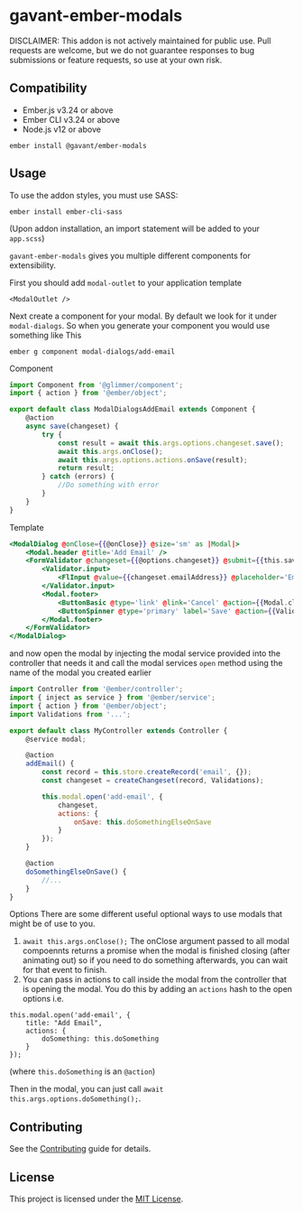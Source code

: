 # gavant-ember-modals

DISCLAIMER: This addon is not actively maintained for public use. Pull requests are welcome, but we do not guarantee responses to bug submissions or feature requests, so use at your own risk.

## Compatibility

-   Ember.js v3.24 or above
-   Ember CLI v3.24 or above
-   Node.js v12 or above

```
ember install @gavant/ember-modals
```

## Usage

To use the addon styles, you must use SASS:

```
ember install ember-cli-sass
```

(Upon addon installation, an import statement will be added to your `app.scss`)

`gavant-ember-modals` gives you multiple different components for extensibility.

First you should add `modal-outlet` to your application template

```
<ModalOutlet />
```

Next create a component for your modal. By default we look for it under `modal-dialogs`.
So when you generate your component you would use something like This

```
ember g component modal-dialogs/add-email
```

Component

```js
import Component from '@glimmer/component';
import { action } from '@ember/object';

export default class ModalDialogsAddEmail extends Component {
    @action
    async save(changeset) {
        try {
            const result = await this.args.options.changeset.save();
            await this.args.onClose();
            await this.args.options.actions.onSave(result);
            return result;
        } catch (errors) {
            //Do something with error
        }
    }
}
```

Template

```hbs
<ModalDialog @onClose={{@onClose}} @size='sm' as |Modal|>
    <Modal.header @title='Add Email' />
    <FormValidator @changeset={{@options.changeset}} @submit={{this.save}} as |changeset Validator|>
        <Validator.input>
            <FlInput @value={{changeset.emailAddress}} @placeholder='Email' />
        </Validator.input>
        <Modal.footer>
            <ButtonBasic @type='link' @link='Cancel' @action={{Modal.close}} />
            <ButtonSpinner @type='primary' label='Save' @action={{Validator.submit}} />
        </Modal.footer>
    </FormValidator>
</ModalDialog>
```

and now open the modal by injecting the modal service provided into the controller that needs it
and call the modal services `open` method using the name of the modal you created earlier

```js
import Controller from '@ember/controller';
import { inject as service } from '@ember/service';
import { action } from '@ember/object';
import Validations from '...';

export default class MyController extends Controller {
    @service modal;

    @action
    addEmail() {
        const record = this.store.createRecord('email', {});
        const changeset = createChangeset(record, Validations);

        this.modal.open('add-email', {
            changeset,
            actions: {
                onSave: this.doSomethingElseOnSave
            }
        });
    }

    @action
    doSomethingElseOnSave() {
        //...
    }
}
```

Options
There are some different useful optional ways to use modals that might be of use to you.

1. `await this.args.onClose();`
   The onClose argument passed to all modal compoennts returns a promise when the modal is finished closing (after animating out) so if you need to do something afterwards, you can wait for that event to finish.
2. You can pass in actions to call inside the modal from the controller that is opening the modal. You do this by adding an `actions` hash to the open options i.e.

```
this.modal.open('add-email', {
    title: "Add Email",
    actions: {
        doSomething: this.doSomething
    }
});
```

(where `this.doSomething` is an `@action`)

Then in the modal, you can just call `await this.args.options.doSomething();`.

## Contributing

See the [Contributing](CONTRIBUTING.md) guide for details.

## License

This project is licensed under the [MIT License](LICENSE.md).
